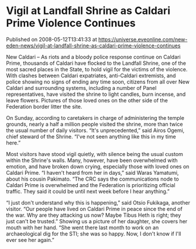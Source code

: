 # Vigil at Landfall Shrine as Caldari Prime Violence Continues
Published on 2008-05-12T13:41:33 at https://universe.eveonline.com/new-eden-news/vigil-at-landfall-shrine-as-caldari-prime-violence-continues

New Caldari – As riots and a bloody police response continue on Caldari Prime, thousands of Caldari have flocked to the Landfall Shrine, one of the most sacred places in the State, to hold vigil for the victims of the violence. With clashes between Caldari expatriates, anti-Caldari extremists, and police showing no signs of ending any time soon, citizens from all over New Caldari and surrounding systems, including a number of Panel representatives, have visited the shrine to light candles, burn incense, and leave flowers. Pictures of those loved ones on the other side of the Federation border litter the site. 

On Sunday, according to caretakers in charge of administering the temple grounds, nearly a half a million people visited the shrine, more than twice the usual number of daily visitors. “It's unprecedented,” said Airos Ogemi, chief steward of the Shrine. “I've not seen anything like this in my time here.” 

Most visitors have stood vigil quietly, with silence being the usual custom within the Shrine's walls. Many, however, have been overwhelmed with emotion, and have broken down crying, especially those with loved ones on Caldari Prime. “I haven't heard from her in days,” said Waras Yamatumi, about his cousin Pakimato. “The CRC says the communications node to Caldari Prime is overwhelmed and the Federation is prioritizing official traffic. They said it could be until next week before I hear anything.” 

“I just don't understand why this is happening,” said Otsio Fukikaga, another visitor. “Our people have lived on Caldari Prime in peace since the end of the war. Why are they attacking us now? Maybe Tibus Heth is right; they just can't be trusted.” Showing us a picture of her daughter, she covers her mouth with her hand. “She went there last month to work on an archaeological dig for the STI; she was so happy. Now, I don't know if I'll ever see her again.”
